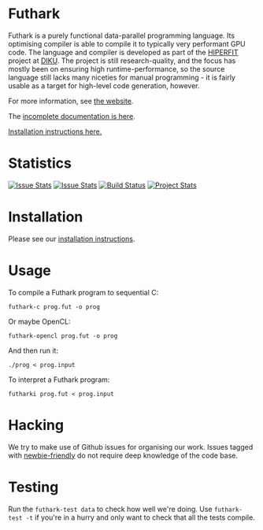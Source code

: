 Futhark
==========

Futhark is a purely functional data-parallel programming language.
Its optimising compiler is able to compile it to typically very
performant GPU code.  The language and compiler is developed as part
of the [HIPERFIT](http://hiperfit.dk) project at
[DIKU](http://diku.dk).  The project is still research-quality, and
the focus has mostly been on ensuring high runtime-performance, so the
source language still lacks many niceties for manual programming - it
is fairly usable as a target for high-level code generation, however.

For more information, see [the website](http://futhark-lang.org).

The [incomplete documentation is
here](http://futhark.readthedocs.io).

[Installation instructions here.](http://futhark.readthedocs.io/en/latest/installation.html)

Statistics
==========

[![Issue Stats](http://issuestats.com/github/HIPERFIT/futhark/badge/pr)](http://issuestats.com/github/HIPERFIT/futhark) [![Issue Stats](http://issuestats.com/github/HIPERFIT/futhark/badge/issue)](http://issuestats.com/github/HIPERFIT/futhark) [![Build Status](https://travis-ci.org/HIPERFIT/futhark.svg?branch=master)](https://travis-ci.org/HIPERFIT/futhark) [![Project Stats](https://www.openhub.net/p/futharkcompiler/widgets/project_thin_badge.gif)](https://www.openhub.net/p/futharkcompiler)

Installation
============

Please see our [installation instructions](https://futhark.readthedocs.io/en/latest/installation.html).

Usage
=====

To compile a Futhark program to sequential C:

    futhark-c prog.fut -o prog

Or maybe OpenCL:

    futhark-opencl prog.fut -o prog

And then run it:

    ./prog < prog.input

To interpret a Futhark program:

    futharki prog.fut < prog.input

Hacking
=======

We try to make use of Github issues for organising our work.  Issues
tagged with
[newbie-friendly](https://github.com/HIPERFIT/futhark/issues?q=is%3Aissue+is%3Aopen+label%3Anewbie-friendly)
do not require deep knowledge of the code base.

Testing
=======

Run the `futhark-test data` to check how well we're doing.  Use
`futhark-test -t` if you're in a hurry and only want to check that all
the tests compile.
